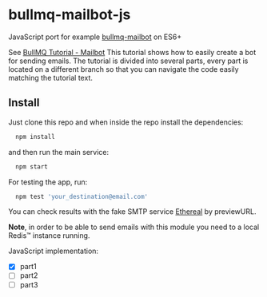 # bullmq-mailbot-js
JavaScript port for example [bullmq-mailbot](https://github.com/taskforcesh/bullmq-mailbot) on ES6+

See [BullMQ Tutorial - Mailbot](https://blog.taskforce.sh/implementing-mail-microservice-with-bullmq/)
This tutorial shows how to easily create a bot for sending emails. The tutorial is divided into several parts, every part is located on a different branch so that you can navigate the code easily matching the tutorial text.

## Install

Just clone this repo and when inside the repo install the dependencies:

```bash
  npm install
```

and then run the main service:

```bash
  npm start
```

For testing the app, run:
```bash
  npm test 'your_destination@email.com'
```

You can check results with the fake SMTP service [Ethereal](https://ethereal.email/) by previewURL.

**Note**, in order to be able to send emails with this module you need to a local Redis™ instance running.

JavaScript implementation:
- [x] part1
- [ ] part2
- [ ] part3